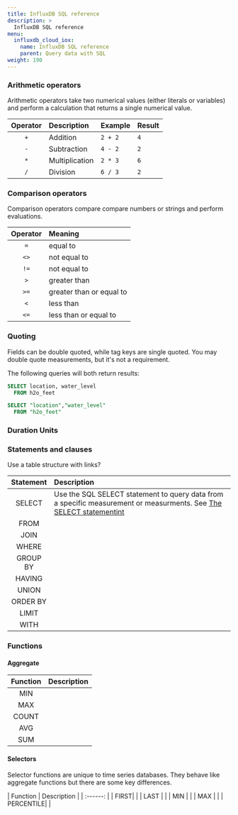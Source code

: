 ```yaml
---
title: InfluxDB SQL reference
description: >
  InfluxDB SQL reference
menu:
  influxdb_cloud_iox:
    name: InfluxDB SQL reference
    parent: Query data with SQL
weight: 190
---
```


### Arithmetic operators

Arithmetic operators take two numerical values (either literals or variables) and
perform a calculation that returns a single numerical value.

| Operator | Description    | Example  | Result |
|:--------:|:-----------    | -------  | ------ |
| `+`      | Addition       | `2 + 2`  | `4`    |
| `-`      | Subtraction    | `4 - 2`  | `2`    |
| `*`      | Multiplication | `2 * 3`  | `6`    |
| `/`      | Division       | `6 / 3`  | `2`    |

### Comparison operators

Comparison operators compare compare numbers or strings and perform evaluations.

| Operator | Meaning                  |
|:--------:|:--------                 |
| `=`      | equal to                 |
| `<>`     | not equal to             |
| `!=`     | not equal to             |
| `>`      | greater than             |
| `>=`     | greater than or equal to |
| `<`      | less than                |
| `<=`     | less than or equal to    |


### Quoting

Fields can be double quoted, while tag keys are single quoted. You may double quote measurements, but it's not a requirement. 

The following queries will both return results:

```sql
SELECT location, water_level 
  FROM h2o_feet

SELECT "location","water_level" 
  FROM "h2o_feet"
```




### Duration Units




### Statements and clauses

Use a table structure with links?


| Statement | Description                                         |
| :------: | :--------------------------------------------------------------------------------------------------------------------------------------------------------------- |
|  SELECT  | Use the SQL SELECT statement to query data from a specific measurement or measurments. See [The SELECT statementint](fluxdb/cloud-iox/sql/explore-data/select/ ) |
|  FROM |  |
|  JOIN |  |
| WHERE |  |
| GROUP BY |  |
| HAVING |  |
| UNION |  |
| ORDER BY |  |
| LIMIT |  |
| WITH |  |

### Functions

#### Aggregate
| Function | Description                                         |
| :------: | :--------------------------------------------------------------------------------------------------------------------------------------------------------------- |
| MIN |  |
| MAX |  |
| COUNT |  |
| AVG |  |
| SUM |  |

#### Selectors

Selector functions are unique to time series databases. They behave like aggregate functions but there are some key differences.

| Function | Description                                         |
| :------: |
| FIRST|  |
| LAST |  |
| MIN |  |
| MAX |  |
| PERCENTILE|   |
